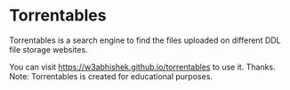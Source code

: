 # Torrentables
Torrentables is a search engine to find the files uploaded on different DDL file storage websites.

You can visit https://w3abhishek.github.io/torrentables to use it.
Thanks.
Note: Torrentables is created for educational purposes.
